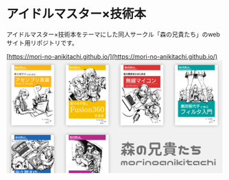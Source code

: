 # アイドルマスター×技術本
アイドルマスター×技術本をテーマにした同人サークル「森の兄貴たち」のwebサイト用リポジトリです。

[https://mori-no-anikitachi.github.io/](https://mori-no-anikitachi.github.io/)
[![](./morinoanikitachi_site/static/img/ogp_C104.png)](https://mori-no-anikitachi.github.io/?home)

